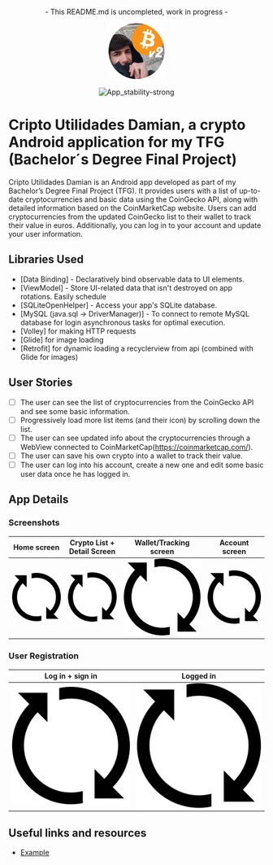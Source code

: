 <p align="center">
  - This README.md is uncompleted, work in progress -
</p>

<p align="center">
  <img src="./app/src/main/res/drawable/damian_bitcoin_utils_icono_v2_cutre_redondo.png" alt="Cripto_Utilidades_Damian" width="110" />
</p>

<div align="center">

![App_stability-strong](https://img.shields.io/badge/App_stability-strong-green.svg)

</div>

# Cripto Utilidades Damian, a crypto Android application for my TFG (Bachelor´s Degree Final Project)

Cripto Utilidades Damian is an Android app developed as part of my Bachelor’s Degree Final Project (TFG). It provides users with a list of up-to-date cryptocurrencies and basic data using the CoinGecko API, along with detailed information based on the CoinMarketCap website. Users can add cryptocurrencies from the updated CoinGecko list to their wallet to track their value in euros. Additionally, you can log in to your account and update your user information.

## Libraries Used

* [Data Binding] - Declaratively bind observable data to UI elements.
* [ViewModel] - Store UI-related data that isn't destroyed on app rotations. Easily schedule
* [SQLiteOpenHelper] - Access your app's SQLite database.
* [MySQL (java.sql -> DriverManager)] - To connect to remote MySQL database for login
  asynchronous tasks for optimal execution.
* [Volley] for making HTTP requests
* [Glide] for image loading
* [Retrofit] for dynamic loading a recyclerview from api (combined with Glide for images)

## User Stories

- [ ] The user can see the list of cryptocurrencies from the CoinGecko API and see some basic information.
- [ ] Progressively load more list items (and their icon) by scrolling down the list.
- [ ] The user can see updated info about the cryptocurrencies through a WebView connected to CoinMarketCap(https://coinmarketcap.com/).
- [ ] The user can save his own crypto into a wallet to track their value.
- [ ] The user can log into his account, create a new one and edit some basic user data once he has logged in.

## App Details

### Screenshots

| Home screen  | Crypto List + Detail Screen | Wallet/Tracking screen | Account screen |
| :-: | :-: | :-: | :-: |
| ![Home screen](./app/src/main/res/drawable/icono_cargando.png) | ![Crypto List + Detail Screen](./app/src/main/res/drawable/icono_cargando.png) | ![Wallet/Tracking screen](./app/src/main/res/drawable/icono_cargando.png) | ![Account screen](./app/src/main/res/drawable/icono_cargando.png) |

### User Registration

| Log in + sign in  | Logged in |
| :-: | :-: |
| ![Log in + sign in](./app/src/main/res/drawable/icono_cargando.png) | ![Logged in](./app/src/main/res/drawable/icono_cargando.png)  |

## Useful links and resources
- [Example](https://www.google.com/)
